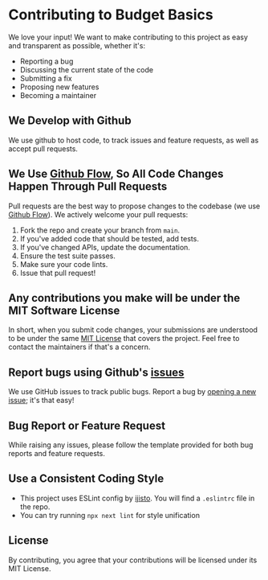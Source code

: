 # Contributing to Budget Basics

We love your input! We want to make contributing to this project as easy and transparent as possible, whether it's:

- Reporting a bug
- Discussing the current state of the code
- Submitting a fix
- Proposing new features
- Becoming a maintainer

## We Develop with Github

We use github to host code, to track issues and feature requests, as well as accept pull requests.

## We Use [Github Flow](https://guides.github.com/introduction/flow/index.html), So All Code Changes Happen Through Pull Requests

Pull requests are the best way to propose changes to the codebase (we use [Github Flow](https://guides.github.com/introduction/flow/index.html)). We actively welcome your pull requests:

1. Fork the repo and create your branch from `main`.
2. If you've added code that should be tested, add tests.
3. If you've changed APIs, update the documentation.
4. Ensure the test suite passes.
5. Make sure your code lints.
6. Issue that pull request!

## Any contributions you make will be under the MIT Software License

In short, when you submit code changes, your submissions are understood to be under the same [MIT License](http://choosealicense.com/licenses/mit/) that covers the project. Feel free to contact the maintainers if that's a concern.

## Report bugs using Github's [issues](https://github.com/cbgaindia/schemes-dashboard/issues)

We use GitHub issues to track public bugs. Report a bug by [opening a new issue](); it's that easy!

## Bug Report or Feature Request

While raising any issues, please follow the template provided for both bug reports and feature requests.

## Use a Consistent Coding Style

- This project uses ESLint config by [ijisto](https://github.com/ijsto/eslint-config). You will find a `.eslintrc` file in the repo.
- You can try running `npx next lint` for style unification

## License

By contributing, you agree that your contributions will be licensed under its MIT License.

